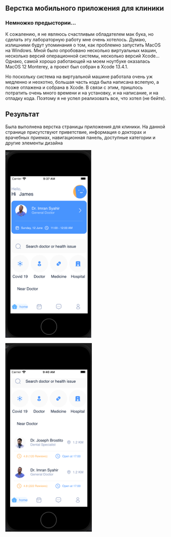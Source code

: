 ## Верстка мобильного приложения для клиники

### Немножко предыстории...

К сожалению, я не являюсь счастливым обладателем мак бука, но сделать эту лабораторную работу мне очень хотелось. 
Думаю, излишними будут упоминания о том, как проблемно запустить MacOS на Windows. Мной было опробовано несколько виртуальных машин, несколько версий операционной системы, несколько версий Xcode...
Однако, самой хорошо работающей на моем ноутбуке оказалась MacOS 12 Monterey, а проект был собран в Xcode 13.4.1.

Но поскольку система на виртуальной машине работала очень уж медленно и неохотно, большая часть кода была написана вслепую, а позже отлажена и собрана в Xcode.
В связи с этим, пришлось потратить очень много времени и на установку, и на написание, и на отладку кода. Поэтому я не успел реализовать все, что хотел (не бейте).

## Результат
Была выполнена верстка страницы приложения для клиники. 
На данной странице присутствуют приветствие, информация о докторах и врачебных приемах, навигационная панель, доступные категории и другие элементы дизайна


![Начало страницы](image1.png)


![Конец страницы](image2.png)
